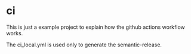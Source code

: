 # ci
This is just a example project to explain how the github actions workflow works.

The ci_local.yml is used only to generate the semantic-release.

